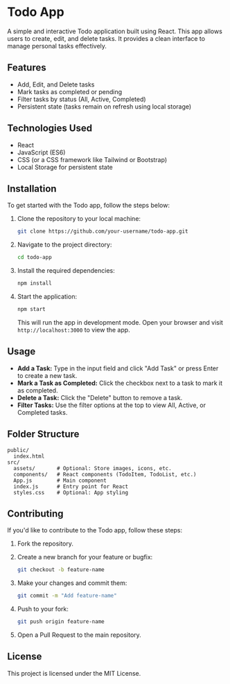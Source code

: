 
# Todo App

A simple and interactive Todo application built using React. This app allows users to create, edit, and delete tasks. It provides a clean interface to manage personal tasks effectively.

## Features

- Add, Edit, and Delete tasks
- Mark tasks as completed or pending
- Filter tasks by status (All, Active, Completed)
- Persistent state (tasks remain on refresh using local storage)

## Technologies Used

- React
- JavaScript (ES6)
- CSS (or a CSS framework like Tailwind or Bootstrap)
- Local Storage for persistent state

## Installation

To get started with the Todo app, follow the steps below:

1. Clone the repository to your local machine:

   ```bash
   git clone https://github.com/your-username/todo-app.git
   ```

2. Navigate to the project directory:

   ```bash
   cd todo-app
   ```

3. Install the required dependencies:

   ```bash
   npm install
   ```

4. Start the application:

   ```bash
   npm start
   ```

   This will run the app in development mode. Open your browser and visit `http://localhost:3000` to view the app.

## Usage

- **Add a Task:** Type in the input field and click "Add Task" or press Enter to create a new task.
- **Mark a Task as Completed:** Click the checkbox next to a task to mark it as completed.
- **Delete a Task:** Click the "Delete" button to remove a task.
- **Filter Tasks:** Use the filter options at the top to view All, Active, or Completed tasks.

## Folder Structure

```plaintext
public/
  index.html
src/
  assets/       # Optional: Store images, icons, etc.
  components/   # React components (TodoItem, TodoList, etc.)
  App.js        # Main component
  index.js      # Entry point for React
  styles.css    # Optional: App styling
```

## Contributing

If you'd like to contribute to the Todo app, follow these steps:

1. Fork the repository.
2. Create a new branch for your feature or bugfix:
   
   ```bash
   git checkout -b feature-name
   ```

3. Make your changes and commit them:

   ```bash
   git commit -m "Add feature-name"
   ```

4. Push to your fork:

   ```bash
   git push origin feature-name
   ```

5. Open a Pull Request to the main repository.

## License

This project is licensed under the MIT License.
